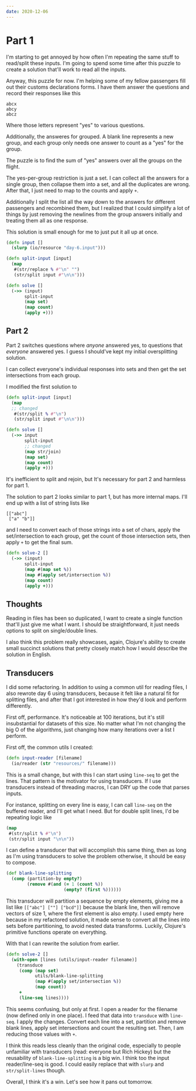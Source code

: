 ```yaml
---
date: 2020-12-06
---
```


# Part 1

I'm starting to get annoyed by how often I'm repeating the same stuff to
read/split these inputs. I'm going to spend some time after this puzzle to
create a solution that'll work to read all the inputs.

Anyway, this puzzle for now. I'm helping some of my fellow passengers fill out
their customs declarations forms. I have them answer the questions and record
their responses like this

```
abcx
abcy
abcz
```

Where those letters represent "yes" to various questions.

Additionally, the answeres for grouped. A blank line represents a new group, and
each group only needs one answer to count as a "yes" for the group.

The puzzle is to find the sum of "yes" answers over all the groups on the
flight.

The yes-per-group restriction is just a set. I can collect all the answers for a
single group, then collapse them into a set, and all the duplicates are wrong.
After that, I just need to map to the counts and apply `+`.

Additionally I split the list all the way down to the answers for different
passengers and recombined them, but I realized that I could simplify a lot of
things by just removing the newlines from the group answers initially and
treating them all as one response.

This solution is small enough for me to just put it all up at once.

```clojure
(defn input []
  (slurp (io/resource "day-6.input")))

(defn split-input [input]
  (map
   #(str/replace % #"\n" "")
   (str/split input #"\n\n")))

(defn solve []
  (->> (input)
       split-input
       (map set)
       (map count)
       (apply +)))
```

## Part 2

Part 2 switches questions where _anyone_ answered yes, to questions that
_everyone_ answered yes. I guess I should've kept my initial oversplitting
solution.

I can collect everyone's individual responses into sets and then get the set
intersections from each group.

I modified the first solution to

```clojure
(defn split-input [input]
  (map
  ;; changed
   #(str/split % #"\n")
   (str/split input #"\n\n")))

(defn solve []
  (->> input
       split-input
       ;; changed
       (map str/join)
       (map set)
       (map count)
       (apply +)))
```

It's inefficient to split and rejoin, but It's necessary for part 2 and harmless
for part 1.

The solution to part 2 looks similar to part 1, but has more internal maps. I'll
end up with a list of string lists like

```
[["abc"]
 ["a" "b"]]
```

and I need to convert each of those strings into a set of chars, apply the
set/intersection to each group, get the count of those intersection sets, then
apply `+` to get the final sum.

```clojure
(defn solve-2 []
  (->> (input)
       split-input
       (map #(map set %))
       (map #(apply set/intersection %))
       (map count)
       (apply +)))
```

## Thoughts

Reading in files has been so duplicated, I want to create a single function
that'll just give me what I want. I should be straightforward, it just needs
options to split on single/double lines.

I also think this problem really showcases, again, Clojure's ability to create
small succinct solutions that pretty closely match how I would describe the
solution in English.

## Transducers

I did some refactoring. In addition to using a common util for reading files, I
also rewrote day 6 using transducers, because it felt like a natural fit for
splitting files, and after that I got interested in how they'd look and perform
differently.

First off, performance. It's noticeable at 100 iterations, but it's still
insubstantial for datasets of this size. No matter what I'm not changing the big
O of the algorithms, just changing how many iterations over a list I perform.

First off, the common utils I created:

```clojure
(defn input-reader [filename]
  (io/reader (str "resources/" filename)))
```

This is a small change, but with this I can start using `line-seq` to get the
lines. That pattern is the motivator for using transducers. If I use transducers
instead of threading macros, I can DRY up the code that parses inputs.

For instance, splitting on every line is easy, I can call `line-seq` on the
buffered reader, and I'll get what I need. But for double split lines, I'd be
repeating logic like

```clojure
(map
 #(str/split % #"\n")
 (str/split input "\n\n"))
```

I can define a transducer that will accomplish this same thing, then as long as
I'm using transducers to solve the problem otherwise, it should be easy to
compose.

```clojure
(def blank-line-splitting
  (comp (partition-by empty?)
        (remove #(and (= 1 (count %))
                      (empty? (first %))))))
```

This transducer will partition a sequence by empty elements, giving me a list
like `[["abc"] [""] ["bcd"]]` because the blank line, then will remove vectors
of size 1, where the first element is also empty. I used empty here because in
my refactored solution, it made sense to convert all the lines into sets before
partitioning, to avoid nested data transforms. Luckily, Clojure's primitive
functions operate on everything.

With that I can rewrite the solution from earlier.

```clojure
(defn solve-2 []
  (with-open [lines (utils/input-reader filename)]
    (transduce
     (comp (map set)
           utils/blank-line-splitting
           (map #(apply set/intersection %))
           (map count))
     +
     (line-seq lines))))
```

This seems confusing, but only at first. I open a reader for the filename (now
defined only in one place). I feed that data into `transduce` with `line-seq`. I
apply the changes. Convert each line into a set, partition and remove blank
lines, apply set intersections and count the resulting set. Then, I am reducing
those values with `+`.

I think this reads less cleanly than the original code, especially to people
unfamiliar with transducers (read: everyone but Rich Hickey) but the reusability
of `blank-line-splitting` is a big win. I think too the input reader/line-seq is
good. I could easily replace that with `slurp` and `str/split-lines` though.

Overall, I think it's a win. Let's see how it pans out tomorrow.
